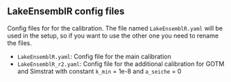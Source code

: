## LakeEnsemblR config files

Config files for for the calibration. The file named `LakeEnsemblR.yaml` will be used in the setup, so if you want to use the other one you need to rename the files.

 - `LakeEnsemblR.yaml`: Config file for the main calibration
 - `LakeEnsemblR_r2.yaml`: Config file for the additional calibration for GOTM and Simstrat with constant `k_min` = 1e-8 and `a_seiche` = 0